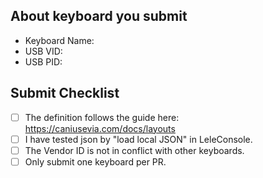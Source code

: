 ## About keyboard you submit
- Keyboard Name:
- USB VID:
- USB PID:

## Submit Checklist

<!--- Put an `x` in all the boxes that apply. -->

- [ ] The definition follows the guide here: https://caniusevia.com/docs/layouts
- [ ] I have tested json by "load local JSON" in LeleConsole.
- [ ] The Vendor ID is not in conflict with other keyboards.
- [ ] Only submit one keyboard per PR.
